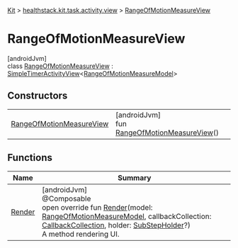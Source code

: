 
[Kit](../../../kit.html) > [healthstack.kit.task.activity.view](../index.html) > [RangeOfMotionMeasureView](index.html)



# RangeOfMotionMeasureView



[androidJvm]\
class [RangeOfMotionMeasureView](index.html) : [SimpleTimerActivityView](../../healthstack.kit.task.activity.view.common/-simple-timer-activity-view/index.html)&lt;[RangeOfMotionMeasureModel](../../healthstack.kit.task.activity.model/-range-of-motion-measure-model/index.html)&gt;



## Constructors


| | |
|---|---|
| [RangeOfMotionMeasureView](-range-of-motion-measure-view.html) | [androidJvm]<br>fun [RangeOfMotionMeasureView](-range-of-motion-measure-view.html)() |


## Functions


| Name | Summary |
|---|---|
| [Render](-render.html) | [androidJvm]<br>@Composable<br>open override fun [Render](-render.html)(model: [RangeOfMotionMeasureModel](../../healthstack.kit.task.activity.model/-range-of-motion-measure-model/index.html), callbackCollection: [CallbackCollection](../../healthstack.kit.task.base/-callback-collection/index.html), holder: [SubStepHolder](../../healthstack.kit.task.survey.question/-sub-step-holder/index.html)?)<br>A method rendering UI. |

